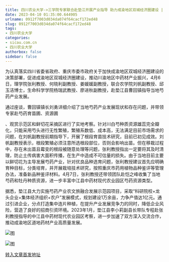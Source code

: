 ```yaml
---
title: 四川农业大学->三学院专家联合赴垫江开展产业指导 助力成渝地区双城经济圈建设 | sicau.com.cn
date: 2023-04-10 01:35:00.644905
urlname: 0912f7003d034da074f64cacf172ed48
slug: 0912f7003d034da074f64cacf172ed48
tags: 
- 四川农业大学
categories:
- sicau.com.cn
- 四川农业大学
authorbox: false
sidebar: false
---
```

为认真落实四川省委省政府、重庆市委市政府关于加快成渝地区双城经济圈建设的决策部署，促进成渝地区双城经济圈建设，推动川渝地区中药材产业振兴，4月6日，理学院张利教授、何晓利副教授、姜媛媛副教授，联合农学院刘帆副教授、邱玉洁博士，生命科学学院杨瑞武教授、廖进秋副教授，赴垫江县曹回镇指导当地芍药产业发展。

通过座谈，曹回镇镇长刘勇详细介绍了当地芍药产业发展现状和存在问题，并带领专家赴芍药育苗圃、资源圃
<!--more-->
、观赏示范区和鲜切花采摘区进行了实地考察。针对川白芍种质资源雄蕊完全瓣化，只能采用芍头进行无性繁殖，繁殖系数低、成本高，无法满足目前市场需求的问题，在刘帆副教授前期指导下，开展了根段育苗技术研究，目前已初见成效。刘帆副教授表示，根段繁殖必须注意所选根段部位，否则会影响出苗。但在移栽过程中，存在未出苗且霉变的根段被随意处理等问题，张利教授指出一定要将其及时清理，防止土传病害大面积传播，在生产中造成不可估量的损失。由于当地目前主要以鲜切花为主导发展芍药产业，针对优良品种选育问题，张利教授建议首先应明确育种目标，分类培育，并开展栽培技术研究，按照重庆市药用植物品种鉴评等管理办法，准备新品种鉴评材料。4月7日，张利教授还带领团队赴恺之峰收集了当地芍药和牡丹种质资源，进一步丰富中江县中药材现代农业园区芍药资源类型。

据悉，垫江县大力实施芍药产业农文旅融合发展示范园项目，采取“科研院校+龙头企业+集体经济组织+农户”发展模式，规划建设1万余亩，力争产值达1亿元。通过引进企业，分点打造集中连片种植，在提升产业发展竞争力的同时，降低企业风险，营造了良好的招商引资环境。2023年1月，垫江县李小莉副县长带队专程赴张利教授指导的中江县中药材现代农业园区考察，进一步加速了双方深入交流合作，推动成渝地区道地药材产业高质量发展。

![图](https://news.sicau.edu.cn/__local/A/D9/FF/B037851F2D1ED784BADB6F38487_40307567_175310.png)

![图](https://news.sicau.edu.cn/__local/B/81/BD/99322E27DE6A236DB3A55DDBCC8_655D4140_164525.png)

[转入文章首发地址](https://news.sicau.edu.cn/info/1078/71735.htm)